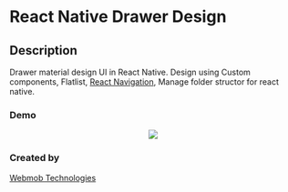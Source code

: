 # React Native Drawer Design

## Description
   Drawer material design UI in React Native. Design using Custom components, Flatlist, [React Navigation](https://reactnavigation.org/),
   Manage folder structor for react native.
   
### Demo

<p align="center">
<img src="https://user-images.githubusercontent.com/30282130/35150598-fbb3ad4e-fd40-11e7-9fc2-9dae967db3ee.gif" />
</p>
   
### Created by 
[Webmob Technologies](https://webmobtech.com/)
